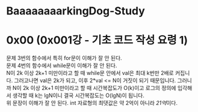 # BaaaaaaaarkingDog-Study

# 0x00 (0x001강 - 기초 코드 작성 요령 1)

  문제 3번의 함수에서 특히 for문이 이해가 잘 안 된다.<br>
  문제 4번의 함수에서 while문이 이해가 잘 안 된다.<br>
   N이 2k 이상 2k+1 미만이라고 할 때 while문 안에서 val은 최대 k번만 2배로 커집니다. 그러고나면 val은 2k가 되고, 이후 2*val <= N이 거짓이 되기 때문입니다. 그러니까 N이 2k 이상 2k+1 미만이라고 할 때 시간복잡도가 O(k)이고 로그의 정의에 입각해서 생각할 때 k는 lgN이니 결국 시간복잡도는 O(lgN)이 됩니다. <br>
 위 문장이 이해가 잘 안 된다.
 int 자료형의 최댓값은 약 2억이 아니라 <em>21억</em>이다.
